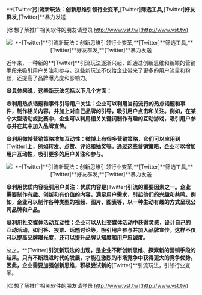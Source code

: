 **[Twitter]**引流新玩法：创新思维引领行业变革,**[Twitter]**筛选工具,**[Twitter]**好友群发,**[Twitter]**暴力发送

[😍想了解推广相关软件的朋友请登录 http://www.vst.tw](http://www.vst.tw)

 <center><img src="https://vst.tw/MP4/tuiguang/png/4.png" alt="**[Twitter]**引流新玩法：创新思维引领行业变革,**[Twitter]**筛选工具,**[Twitter]**好友群发,**[Twitter]**暴力发送"></center>

近年来，一种新的**[Twitter]**引流玩法逐渐兴起，即通过创新思维和新颖的营销手段来吸引用户关注和参与。这些新玩法不仅给企业带来了更多的用户流量和粉丝，还提高了品牌曝光度和影响力。

**😄具体来说，这些新玩法包括以下几个方面：**

**😄利用热点话题和事件引导用户关注：企业可以利用当前流行的热点话题和事件，制作相关内容，并加上对自己品牌的引导，吸引用户点击和关注。例如，在某个大型活动或比赛中，企业可以利用相关关键词制作有趣的互动游戏，吸引用户参与并在其中加入品牌宣传。**

**😄利用微博营销策略增加互动性：微博上有很多营销策略，它们可以应用到**[Twitter]**上，例如转发、点赞、评论和抽奖等。通过这些营销策略，企业可以增加用户互动性，吸引更多的用户关注和参与。**

 <center><img src="https://vst.tw/MP4/tuiguang/png/8.png" alt="**[Twitter]**引流新玩法：创新思维引领行业变革,**[Twitter]**筛选工具,**[Twitter]**好友群发,**[Twitter]**暴力发送"></center>

**😄利用优质内容吸引用户关注：优质内容是**[Twitter]**引流的重要因素之一。企业需要制作有趣、创新和有价值的内容，满足用户需求，引起他们的兴趣和共鸣。例如，企业可以制作各种类型的视频、图片、图表等，以一种生动有趣的方式呈现公司品牌和产品。**

**😄利用社交媒体活动互动性：企业可以从社交媒体活动中获得灵感，设计自己的互动活动，如问答、投票、话题讨论等，吸引用户参与并加入品牌宣传。这样不仅可以提高品牌曝光度，还可以提升品牌认知度和用户忠诚度。**

总之，**[Twitter]**引流新玩法的出现，是企业不断创新思维、探索新的营销手段的结果。只有不断跟进时代的发展，才能在激烈的市场竞争中获得更大的竞争优势。因此，企业需要加强创新思维，积极尝试新的**[Twitter]**引流玩法，引领行业变革。

[😍想了解推广相关软件的朋友请登录 http://www.vst.tw](http://www.vst.tw)



